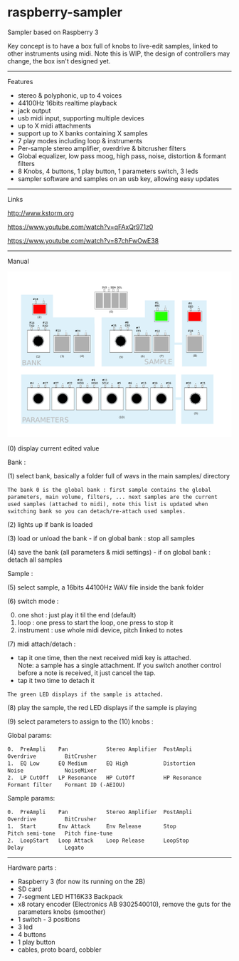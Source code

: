 # raspberry-sampler
Sampler based on Raspberry 3 

Key concept is to have a box full of knobs to live-edit samples, linked to other instruments using midi. 
Note this is WIP, the design of controllers may change, the box isn't designed yet. 

-----------------------------------

Features

- stereo & polyphonic, up to 4 voices
- 44100Hz 16bits realtime playback
- jack output
- usb midi input, supporting multiple devices
- up to X midi attachments
- support up to X banks containing X samples
- 7 play modes including loop & instruments
- Per-sample stereo amplifier, overdrive & bitcrusher filters
- Global equalizer, low pass moog, high pass, noise, distortion & formant filters
- 8 Knobs, 4 buttons, 1 play button, 1 parameters switch, 3 leds
- sampler software and samples on an usb key, allowing easy updates

-----------------------------------

Links

http://www.kstorm.org

https://www.youtube.com/watch?v=qFAxQr971z0

https://www.youtube.com/watch?v=87chFwOwE38

-----------------------------------

Manual 


![alt text](https://raw.githubusercontent.com/skarab/raspberry-sampler/master/schema.png)
 
(0) display current edited value 
 
Bank : 

(1) select bank, basically a folder full of wavs in the main samples/ directory 

    The bank 0 is the global bank : first sample contains the global parameters, main volume, filters, ... next samples are the current used samples (attached to midi), note this list is updated when switching bank so you can detach/re-attach used samples.

(2) lights up if bank is loaded 

(3) load or unload the bank - if on global bank : stop all samples 

(4) save the bank (all parameters & midi settings) - if on global bank : detach all samples 
 

Sample : 

(5) select sample, a 16bits 44100Hz WAV file inside the bank folder 

(6) switch mode : 
   
   0. one shot   : just play it til the end (default) 
   1. loop       : one press to start the loop, one press to stop it 
   2. instrument : use whole midi device, pitch linked to notes 

(7) midi attach/detach : 
   - tap it one time, then the next received midi key is attached.  
     Note: a sample has a single attachment. 
     If you switch another control before a note is received, it just cancel the tap. 
   - tap it two time to detach it 

    The green LED displays if the sample is attached.

(8) play the sample, the red LED displays if the sample is playing 
 
(9) select parameters to assign to the (10) knobs : 
 
 Global params:

    0.  PreAmpli    Pan            Stereo Amplifier  PostAmpli         Overdrive         BitCrusher
    1.  EQ Low      EQ Medium      EQ High           Distortion        Noise             NoiseMixer
    2.  LP CutOff   LP Resonance   HP CutOff         HP Resonance      Formant filter    Formant ID (-AEIOU)
 
 Sample params:

    0.  PreAmpli    Pan            Stereo Amplifier  PostAmpli         Overdrive         BitCrusher
    1.  Start       Env Attack     Env Release       Stop              Pitch semi-tone   Pitch fine-tune
    2.  LoopStart   Loop Attack    Loop Release      LoopStop          Delay             Legato
 
 
-----------------------------------
 
Hardware parts : 
 - Raspberry 3 (for now its running on the 2B)
 - SD card 
 - 7-segment LED HT16K33 Backpack 
 - x8 rotary encoder (Electronics AB 9302540010), remove the guts for the parameters knobs (smoother) 
 - 1 switch - 3 positions
 - 3 led 
 - 4 buttons 
 - 1 play button
 - cables, proto board, cobbler 
 

